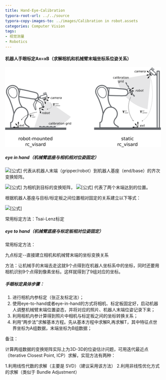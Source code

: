 ```yaml
---
title: Hand-Eye-Calibration
typora-root-url: ../../source
typora-copy-images-to: ../images/Calibration in robot.assets
categories: Computer Vision
tags:
- 视觉测量
- Robotics
---
```


#### 机器人手眼标定Ax=xB（求解相机和机械臂末端坐标系位姿关系）

![cameraCalibration-cd882760](/images/Calibration%20in%20robot.assets/cameraCalibration-cd882760.png)

##### eye in hand（机械臂底座与相机相对位姿固定）

![[公式]](https://www.zhihu.com/equation?tex=%5E%7Brobot%7D_%7Bend%7DT) 代表从机器人末端（gripper/robot）到机器人基座（end/base）的齐次变换矩阵。

 ![[公式]](https://www.zhihu.com/equation?tex=%5E%7Bcam%7D_%7Bobj%7DT) 为相机到目标的变换矩阵， ![[公式]](https://www.zhihu.com/equation?tex=robot_1%2Crobot_2) 代表了两个末端达到的位置。

根据机器人基座与目标/标定板之间位置相对固定的关系建立以下等式：

![[公式]](https://www.zhihu.com/equation?tex=%5E%7Brobot_1%7D_%7Bend%7DT+%5Ccdot+%5E%7Bcam_1%7D_%7Brobot_1%7DT+%5Ccdot+%5E%7Bobj%7D_%7Bcam_1%7DT%3D%5E%7Brobot_2%7D_%7Bend%7DT+%5Ccdot+%5E%7Bcam_2%7D_%7Brobot_2%7DT+%5Ccdot+%5E%7Bobj%7D_%7Bcam_2%7DT)

常用标定方法：Tsai-Lenz标定



##### eye to hand（机械臂底座与标定板相对位姿固定）

常用标定方法：

九点标定--直接建立相机和机械臂末端的坐标变换关系

方法：让机械手的末端去走这就9个点得到在机器人坐标系中的坐标，同时还要用相机识别9个点得到像素坐标。这样就得到了9组对应的坐标。



##### 手眼标定具体步骤：

1. 进行相机内参标定（张正友标定法）；
2. 使用eye-to-hand或者eye-in-hand的方式将相机、标定板固定好，启动机器人调整机械臂末端位置姿态，并将对应的照片、机器人末端位姿记录下来；
3. 利用相机内参计算得到照片中相机与标定板之间的坐标转换关系；
4. 利用“两步法”求解基本方程。先从基本方程中求解R,再求解T，其中特征点世界坐标为A组数据，末端坐标为B组数据；

备注：

计算两组数据的变换矩阵实际上为3D-3D的位姿估计问题，可用迭代最近点（Iterative Closest Point, ICP）求解，实现方法有两种：

1.利用线性代数的求解（主要是 SVD）（建议采用该方法）
2.利用非线性优化方式的求解（类似于 Bundle Adjustment）

